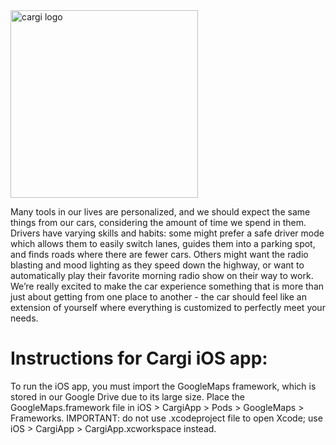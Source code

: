 <img src="http://i.imgur.com/Tyx3dLj.png" alt="cargi logo" width="300">

Many tools in our lives are personalized, and we should expect the same things from our cars, considering the amount of time we spend in them. Drivers have varying skills and habits: some might prefer a safe driver mode which allows them to easily switch lanes, guides them into a parking spot, and finds roads where there are fewer cars.  Others might want the radio blasting and mood lighting as they speed down the highway, or want to automatically play their favorite morning radio show on their way to work. We’re really excited to make the car experience something that is more than just about getting from one place to another - the car should feel like an extension of yourself where everything is customized to perfectly meet your needs.

# Instructions for Cargi iOS app:
To run the iOS app, you must import the GoogleMaps framework, which is stored in our Google Drive due to its large size. Place the GoogleMaps.framework file in iOS > CargiApp > Pods > GoogleMaps > Frameworks. IMPORTANT: do not use .xcodeproject file to open Xcode; use iOS > CargiApp > CargiApp.xcworkspace instead.
